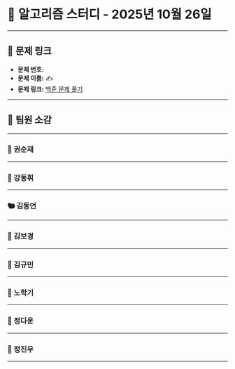# 📘 알고리즘 스터디 - 2025년 10월 26일

---

## 🔗 문제 링크

- **문제 번호:** 
- **문제 이름:** ✍️
- **문제 링크:** [백준 문제 풀기]()

---

## 💬 팀원 소감

---

### 🐥 권순재

> 

---

### 🐰 강동휘

> 

---

### 🐿️ 김동언

> 

---

### 🐺 김보경

> 

---

### 🐘 김규민

> 

---

### 🐼 노학기

> 

---

### 🐑 정다운

> 

---

### 🐳 정진우

> 

---


